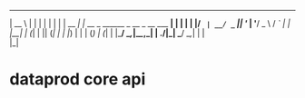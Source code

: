   _____        _                                   _ 
 |  __ \      | |                                 | |
 | |  | | __ _| |_ __ _ ______ _ __  _ __ ___   __| |
 | |  | |/ _` | __/ _` |______| '_ \| '__/ _ \ / _` |
 | |__| | (_| | || (_| |      | |_) | | | (_) | (_| |
 |_____/ \__,_|\__\__,_|      | .__/|_|  \___/ \__,_|
                              | |                    
                              |_|                    
# dataprod core api

